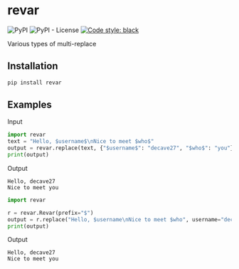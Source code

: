 # revar
![PyPI](https://img.shields.io/pypi/v/revar?logo=pypi)
![PyPI - License](https://img.shields.io/pypi/l/revar)
[![Code style: black](https://img.shields.io/badge/code%20style-black-000000.svg)](https://github.com/psf/black)

Various types of multi-replace

## Installation

```bash
pip install revar
```
## Examples
Input
```python
import revar
text = "Hello, $username$\nNice to meet $who$"
output = revar.replace(text, {"$username$": "decave27", "$who$": "you"})
print(output)
```
Output
```
Hello, decave27
Nice to meet you
```
```python
import revar

r = revar.Revar(prefix="$")
output = r.replace("Hello, $username\nNice to meet $who", username="decave27", who="you")
print(output)
```
Output
```
Hello, decave27
Nice to meet you
```


